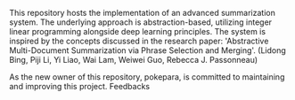 This repository hosts the implementation of an advanced summarization system. The underlying approach is abstraction-based, utilizing integer linear programming alongside deep learning principles. The system is inspired by the concepts discussed in the research paper: 'Abstractive Multi-Document Summarization via Phrase Selection and Merging'. (Lidong Bing, Piji Li, Yi Liao, Wai Lam, Weiwei Guo, Rebecca J. Passonneau)

As the new owner of this repository, pokepara, is committed to maintaining and improving this project. Feedbacks 